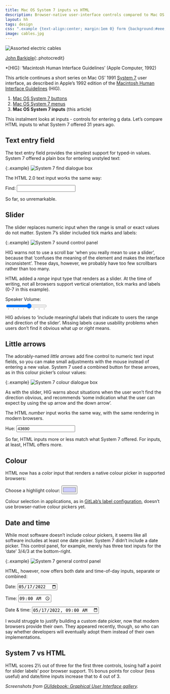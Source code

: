 ```yaml
---
title: Mac OS System 7 inputs vs HTML
description: Browser-native user-interface controls compared to Mac OS 31 years ago
layout: hh
tags: design
css: ".example {text-align:center; margin:1em 0} form {background:#eee;padding:1em;margin:1em 2em; width:20em} #volume{margin-top:0.5em}"
image: cables.jpg
---
```


![Assorted electric cables](cables.jpg)

[John Barkiple](https://unsplash.com/photos/l090uFWoPaI){:.photocredit}

*[HIG]: ‘Macintosh Human Interface Guidelines’ (Apple Computer, 1992)

This article continues a short series on Mac OS’ 1991 
[System 7](https://en.wikipedia.org/wiki/System_7)
user interface, as described in Apple’s 1992 edition of the
[Macintosh Human Interface Guidelines](https://dl.acm.org/doi/book/10.5555/573097) (HIG).

1. [Mac OS System 7 buttons](system-7-buttons)
2. [Mac OS System 7 menus](system-7-menus)
3. **Mac OS System 7 inputs** (this article)

This instalment looks at inputs - controls for entering g data.
Let’s compare HTML inputs to what System 7 offered 31 years ago.

## Text entry field

The text entry field provides the simplest support for typed-in values.
System 7 offered a plain box for entering unstyled text:

{:.example}
![System 7 find dialogue box](system-7/dialogue-box-find.webp)

The HTML 2.0 text input works the same way:

<form>
<label for=find>Find:</label>
<input id=find>
</form>

So far, so unremarkable.

## Slider

The slider replaces numeric input when the range is small or exact values do not matter.
System 7’s slider included tick marks and labels:

{:.example}
![System 7 sound control panel](system-7/control-panel-sound.webp)

HIG warns not to use a scroll bar ‘when you really mean to use a slider’,
because that ‘confuses the meaning of the element and makes the interface inconsistent’.
These days, however, we probably have too few scrollbars rather than too many.

HTML added a _range_ input type that renders as a slider.
At the time of writing, not all browsers support vertical orientation, tick marks and labels (0-7 in this example).

<form>
<label for=volume>Speaker Volume:</label>
<br><input id=volume type=range min=0 max=7 list=tickmarks>
<datalist id=tickmarks>
<option value=0>0</option>
<option value=1>1</option>
<option value=2>2</option>
<option value=3>3</option>
<option value=4>4</option>
<option value=5>5</option>
<option value=6>6</option>
<option value=7>7</option>
</datalist>
</form>

HIG advises to ‘include meaningful labels that indicate to users the range and direction of the slider’.
Missing labels cause usability problems when users don’t find it obvious what _up_ or _right_ means.

## Little arrows

The adorably-named _little arrows_ add fine control to numeric text input fields, so you can make small adjustments with the mouse instead of entering a new value.
System 7 used a combined button for these arrows, as in this colour picker’s colour values:

{:.example}
![System 7 colour dialogue box](system-7/dialogue-box-colour.webp)

As with the slider, HIG warns about situations when the user won’t find the direction obvious, 
and recommends ‘some indication what the user can expect by using the up arrow and the down arrow’.

The HTML _number_ input works the same way, with the same rendering in modern browsers.

<form>
<label for=hue>Hue:</label>
<input id=hue type=number value=43690>
</form>

So far, HTML inputs more or less match what System 7 offered.
For inputs, at least, HTML offers more.

## Colour

HTML now has a _color_ input that renders a native colour picker in supported browsers:

<form>
<label for=highlight>Choose a highlight colour:</label>
<input id=highlight type=color value="#ccccff">
</form>

Colour selection in applications, as in
[GitLab’s label configuration](https://about.gitlab.com/releases/2014/08/22/gitlab-7-dot-2-released-with-better-labels/), doesn’t use browser-native colour pickers yet.

## Date and time

While most software doesn’t include colour pickers, it seems like all software includes at least one date picker.
System 7 didn’t include a date picker.
This control panel, for example, merely has three text inputs for the ‘date’ 3/4/3 at the bottom-right.

{:.example}
![System 7 general control panel](system-7/control-panel-general.webp)

HTML, however, now offers both date and time-of-day inputs, separate or combined:

<form>
<p><label for=date>Date:</label> <input id=date type=date value="2022-05-17"></p>
<p><label for=time>Time:</label> <input id=time type=time value="09:00"></p>
<p><label for=datetime>Date &amp; time:</label> <input id=datetime type="datetime-local" value="2022-05-17T09:00"></p>
</form>

I would struggle to justify building a custom date picker, now that modern browsers provide their own.
They appeared recently, though, so who can say whether developers will eventually adopt them instead of their own implementations.

## System 7 vs HTML

HTML scores 2½ out of three for the first three controls, losing half a point for slider labels’ poor browser support.
1½ bonus points for colour (less useful) and date/time inputs increase that to 4 out of 3.

_Screenshots from
[GUIdebook: Graphical User Interface gallery](https://guidebookgallery.org/screenshots/macos70)._

